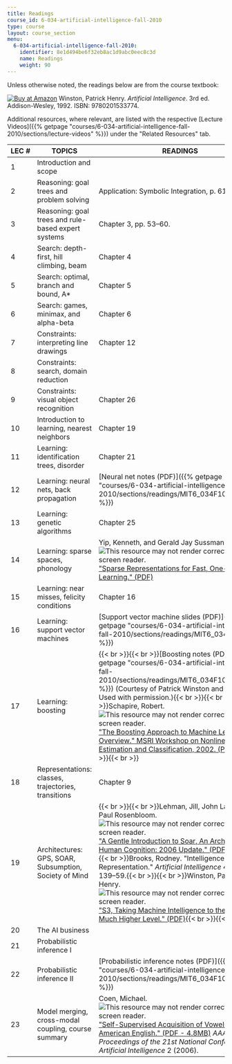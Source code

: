 ```yaml
---
title: Readings
course_id: 6-034-artificial-intelligence-fall-2010
type: course
layout: course_section
menu:
  6-034-artificial-intelligence-fall-2010:
    identifier: 8e1d494be6f32eb8ac1d9abc0eec8c3d
    name: Readings
    weight: 90
---
```

Unless otherwise noted, the readings below are from the course textbook:

[![Buy at Amazon](/images/a_logo_17.gif)](http://www.amazon.com/exec/obidos/ASIN/0201533774/ref=nosim/mitopencourse-20) Winston, Patrick Henry. _Artificial Intelligence_. 3rd ed. Addison-Wesley, 1992. ISBN: 9780201533774.

Additional resources, where relevant, are listed with the respective [Lecture Videos]({{% getpage "courses/6-034-artificial-intelligence-fall-2010/sections/lecture-videos" %}}) under the "Related Resources" tab.

| LEC # | TOPICS | READINGS |
| --- | --- | --- |
| 1 | Introduction and scope |   |
| 2 | Reasoning: goal trees and problem solving | Application: Symbolic Integration, p. 61. |
| 3 | Reasoning: goal trees and rule-based expert systems | Chapter 3, pp. 53–60. |
| 4 | Search: depth-first, hill climbing, beam | Chapter 4 |
| 5 | Search: optimal, branch and bound, A\* | Chapter 5 |
| 6 | Search: games, minimax, and alpha-beta | Chapter 6 |
| 7 | Constraints: interpreting line drawings | Chapter 12 |
| 8 | Constraints: search, domain reduction |   |
| 9 | Constraints: visual object recognition | Chapter 26 |
| 10 | Introduction to learning, nearest neighbors | Chapter 19 |
| 11 | Learning: identification trees, disorder | Chapter 21 |
| 12 | Learning: neural nets, back propagation | [Neural net notes (PDF)]({{% getpage "courses/6-034-artificial-intelligence-fall-2010/sections/readings/MIT6_034F10_netmath" %}}) |
| 13 | Learning: genetic algorithms | Chapter 25 |
| 14 | Learning: sparse spaces, phonology | Yip, Kenneth, and Gerald Jay Sussman. ![This resource may not render correctly in a screen reader.](/images/inacessible.gif)["Sparse Representations for Fast, One-Shot Learning." (PDF)](http://courses.csail.mit.edu/6.803/pdf/yip.pdf) |
| 15 | Learning: near misses, felicity conditions | Chapter 16 |
| 16 | Learning: support vector machines | [Support vector machine slides (PDF)]({{% getpage "courses/6-034-artificial-intelligence-fall-2010/sections/readings/MIT6_034F10_svm" %}}) |
| 17 | Learning: boosting | {{< br >}}{{< br >}}[Boosting notes (PDF)]({{% getpage "courses/6-034-artificial-intelligence-fall-2010/sections/readings/MIT6_034F10_boosting" %}}) (Courtesy of Patrick Winston and Luis Ortiz. Used with permission.){{< br >}}{{< br >}}Schapire, Robert. ![This resource may not render correctly in a screen reader.](/images/inacessible.gif)["The Boosting Approach to Machine Learning: An Overview." MSRI Workshop on Nonlinear Estimation and Classification, 2002. (PDF)](http://courses.csail.mit.edu/6.034f/ai3/msri.pdf){{< br >}}{{< br >}} |
| 18 | Representations: classes, trajectories, transitions | Chapter 9 |
| 19 | Architectures: GPS, SOAR, Subsumption, Society of Mind | {{< br >}}{{< br >}}Lehman, Jill, John Laird, and Paul Rosenbloom. ![This resource may not render correctly in a screen reader.](/images/inacessible.gif)["A Gentle Introduction to Soar, An Architecture for Human Cognition: 2006 Update." (PDF)](http://courses.csail.mit.edu/6.034f/ai3/SOAR.pdf){{< br >}}{{< br >}}Brooks, Rodney. "Intelligence Without Representation." _Artificial Intelligence_ 47 (1991): 139–59.{{< br >}}{{< br >}}Winston, Patrick Henry. ![This resource may not render correctly in a screen reader.](/images/inacessible.gif)["S3, Taking Machine Intelligence to the Next, Much Higher Level." (PDF)](http://courses.csail.mit.edu/6.034f/ai3/Genesis.pdf){{< br >}}{{< br >}} |
| 20 | The AI business |   |
| 21 | Probabilistic inference I |   |
| 22 | Probabilistic inference II | [Probabilistic inference notes (PDF)]({{% getpage "courses/6-034-artificial-intelligence-fall-2010/sections/readings/MIT6_034F10_bayes" %}}) |
| 23 | Model merging, cross-modal coupling, course summary | Coen, Michael. ![This resource may not render correctly in a screen reader.](/images/inacessible.gif)["Self-Supervised Acquisition of Vowels in American English." (PDF - 4.8MB)](http://people.csail.mit.edu/mhcoen/Coen-AAAI06.pdf) _AAAI Proceedings of the 21st National Conference on Artificial Intelligence_ 2 (2006).